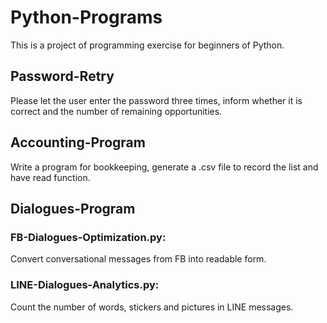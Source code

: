 # Python-Programs
This is a project of programming exercise for beginners of Python.


## Password-Retry
Please let the user enter the password three times, inform whether it is correct and the number of remaining opportunities.


## Accounting-Program
Write a program for bookkeeping, generate a .csv file to record the list and have read function.


## Dialogues-Program
### FB-Dialogues-Optimization.py:
Convert conversational messages from FB into readable form.
### LINE-Dialogues-Analytics.py:
Count the number of words, stickers and pictures in LINE messages.
